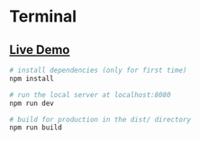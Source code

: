 # Terminal

## [Live Demo]("https://terminal.rka.li/")

```bash
# install dependencies (only for first time)
npm install

# run the local server at localhost:8080
npm run dev

# build for production in the dist/ directory
npm run build
```